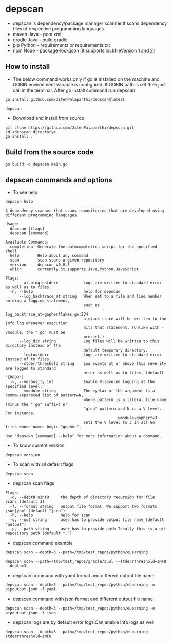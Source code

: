 
# depscan

- depscan is dependency/package manager scanner.It scans dependency files of respective programming languages.
- maven Java    - pom.xml
- gradle Java   - build.gradle
- pip Python    - requirements or requirements.txt
- npm Node      - package-lock.json [it supports lockfileVersion 1 and 2]

## How to install

- The below command works only if go is installed on the machine and GOBIN environment variable is configured. If GOBIN path is set then just call in the terminal. After go install command run depscan.

```
go install github.com/JitenPalaparthi/depscan@latest
```
```
depscan
```
- Download and install from source

```
git clone https://github.com/JitenPalaparthi/depscan.git
cd <depscan directory>
go install .
```

## Build from the source code

```
go build -o depscan main.go
```

## depscan commands and options

- To see help

```
depscan help
```

```
A dependency scanner that scans repositories that are developed using different programming languages.

Usage:
  depscan [flags]
  depscan [command]

Available Commands:
  completion  Generate the autocompletion script for the specified shell
  help        Help about any command
  scan        scan scans a given repository
  version     depscan v0.0.3
  which       currently it supports Java,Python,JavaScript

Flags:
      --alsologtostderr           Logs are written to standard error as well as to files.
  -h, --help                      help for depscan
      --log_backtrace_at string   When set to a file and line number holding a logging statement,
                                  such as
                                          -log_backtrace_at=gopherflakes.go:234
                                  a stack trace will be written to the Info log whenever execution
                                  hits that statement. (Unlike with -vmodule, the ".go" must be
                                  present.)
      --log_dir string            Log files will be written to this directory instead of the
                                  default temporary directory.
      --logtostderr               Logs are written to standard error instead of to files.
      --stderrthreshold string    Log events at or above this severity are logged to standard
                                  error as well as to files. (default "ERROR")
  -v, --verbosity int             Enable V-leveled logging at the specified level.
      --vmodule string            The syntax of the argument is a comma-separated list of pattern=N,
                                  where pattern is a literal file name (minus the ".go" suffix) or
                                  "glob" pattern and N is a V level. For instance,
                                                -vmodule=gopher*=3
                                  sets the V level to 3 in all Go files whose names begin "gopher".

Use "depscan [command] --help" for more information about a command.
```

- To know current version

```
depscan version
```

- To scan with all default flags

```
depscan scan
```

- depscan scan flags 

```
Flags:
  -d, --depth uint8     the depth of directory recursion for file scans (default 3)
  -f, --format string   output file format. We support two formats json|yaml (default "json")
  -h, --help            help for scan
  -o, --out string      user has to provide output file name (default "output")
  -p, --path string     user has to provide path.Ideally this is a git repository path (default ".")
  ```

  - depscan command example

  ```
  depscan scan --depth=3 --path=/tmp/test_repos/python/eLearning
  ```

  ```
  depscan scan --path=/tmp/test_repos/gradle/zuul --stderrthreshold=INFO --depth=3
  ```

  - depscan command with yaml format and different output file name
  
  ```
  depscan scan --depth=3 --path=/tmp/test_repos/python/eLearning -o pipoutput.json -f yaml
  ```


  - depscan command with json format and different output file name

 ```
 depscan scan --depth=3 --path=/tmp/test_repos/python/eLearning -o pipoutput.json -f json
 ```

  - depscan logs are by default error logs.Can enable Info logs as well

  ```
  depscan scan --depth=3 --path=/tmp/test_repos/python/eLearning --stderrthreshold=INFO
  ```
